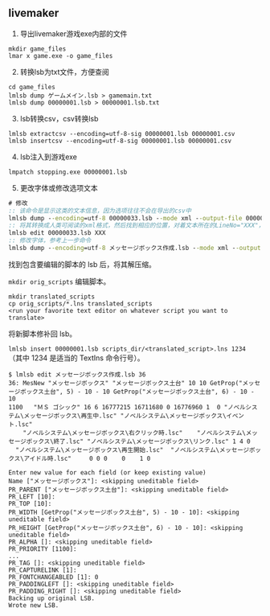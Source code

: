 
## livemaker

1. 导出livemaker游戏exe内部的文件
```
mkdir game_files
lmar x game.exe -o game_files
```
2. 转换lsb为txt文件，方便查阅
```
cd game_files
lmlsb dump ゲームメイン.lsb > gamemain.txt
lmlsb dump 00000001.lsb > 00000001.lsb.txt
```
3. lsb转换csv，csv转换lsb
```
lmlsb extractcsv --encoding=utf-8-sig 00000001.lsb 00000001.csv
lmlsb insertcsv --encoding=utf-8-sig 00000001.lsb 00000001.csv
```
4. lsb注入到游戏exe
```
lmpatch stopping.exe 00000001.lsb
```
5. 更改字体或修改选项文本
```cmd
# 修改
:: 该命令是显示这类的文本信息，因为选项往往不会在导出的csv中
lmlsb dump --encoding=utf-8 00000033.lsb --mode xml --output-file 00000033.xml
:: 将其转换成人类可阅读的xml格式，然后找到相应的位置，对着文本所在的LineNo="XXX"，使用以下命令：
lmlsb edit 00000033.lsb XXX
:: 修改字体，参考上一步命令
lmlsb dump --encoding=utf-8 メッセージボックス作成.lsb --mode xml --output-file メッセージボックス作成.xml

```


找到包含要编辑的脚本的 lsb 后，将其解压缩。

`mkdir orig_scripts`
编辑脚本。

```
mkdir translated_scripts
cp orig_scripts/*.lns translated_scripts
<run your favorite text editor on whatever script you want to translate>
```
将新脚本修补回 lsb。

`lmlsb insert 00000001.lsb scripts_dir/<translated_script>.lns 1234`
（其中 1234 是适当的 TextIns 命令行号）。
```
$ lmlsb edit メッセージボックス作成.lsb 36
36: MesNew "メッセージボックス" "メッセージボックス土台" 10 10 GetProp("メッセージボックス土台", 5) - 10 - 10 GetProp("メッセージボックス土台", 6) - 10 - 10
1100   "ＭＳ ゴシック" 16 6 16777215 16711680 0 16776960 1  0 "ノベルシステム\メッセージボックス\再生中.lsc" "ノベルシステム\メッセージボックス\イベント.lsc"
    "ノベルシステム\メッセージボックス\右クリック時.lsc"    "ノベルシステム\メッセージボックス\終了.lsc" "ノベルシステム\メッセージボックス\リンク.lsc" 1 4 0
  "ノベルシステム\メッセージボックス\再生開始.lsc"  "ノベルシステム\メッセージボックス\アイドル時.lsc"     0 0 0    0    1 0

Enter new value for each field (or keep existing value)
Name ["メッセージボックス"]: <skipping uneditable field>
PR_PARENT ["メッセージボックス土台"]: <skipping uneditable field>
PR_LEFT [10]:
PR_TOP [10]:
PR_WIDTH [GetProp("メッセージボックス土台", 5) - 10 - 10]: <skipping uneditable field>
PR_HEIGHT [GetProp("メッセージボックス土台", 6) - 10 - 10]: <skipping uneditable field>
PR_ALPHA []: <skipping uneditable field>
PR_PRIORITY [1100]:
...
PR_TAG []: <skipping uneditable field>
PR_CAPTURELINK [1]:
PR_FONTCHANGEABLED [1]: 0
PR_PADDINGLEFT []: <skipping uneditable field>
PR_PADDING_RIGHT []: <skipping uneditable field>
Backing up original LSB.
Wrote new LSB.
```